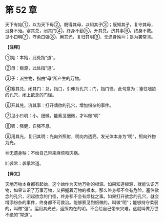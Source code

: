 # 第 52 章

天下有始①，以为天下母②。既得其母，以知其子③；既知其子，复守其母，没身不殆。塞其兑，闭其门④，终身不勤⑤。开其兑，济其事⑥，终身不救。见小曰明⑦，守柔曰强⑧。用其光，复归其明⑨，无遗身殃⑩；是为袭常⑾。

**【注释】**


①始：本始，此处指“道”。

②母：根源，此处指“道”。

③子：派生物，指由“母”所产生的万物。

④塞其兑，闭其门：兑，指口，引伸为孔穴；门，指门径。此句意为：塞住嗜欲的孔穴，闭上欲念的门径。

⑥开其兑，济其事：打开嗜欲的孔穴，增加纷杂的事件。

⑦见小曰明：小，细微。能察见细微，才叫做“明”

⑧强：强健，自强不息。

⑨用其光，复归其明：光向外照射，明向内透亮。发光体本身为“明”，照向外物为光。

⑩无遗身殃：不给自己带来麻烦和灾祸。

⑾袭常：袭承常道。


**【译文】**

天地万物本身都有起始，这个始作为天地万物的根源。如果知道根源，就能认识万物，如果认识了万事万物，又把握着万物的根本，那么终身都不会有危险。塞住欲念的孔穴，闭起欲念的门径，终身都不会有烦扰之事。如果打开欲念的孔穴，就会增添纷杂的事件，终身都不可救治。能够察见到细微的，叫做“明”；能够持守柔弱的，叫做“强”。运用其光芒，返照内在的明，不会给自己带来灾难，这就叫做万世不绝的“常道”。
